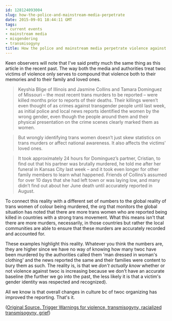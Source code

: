 ```yaml
---
id: 128124093004
slug: how-the-police-and-mainstream-media-perpetrate
date: 2015-09-01 18:44:11 GMT
tags:
- current events
- mainstream media
- misgendering
- transmisogyny
title: How the police and mainstream media perpetrate violence against twoc victims
---
```

Keen observers will note that I've said pretty much the same thing as this article in the recent past. The way both the media and authorities treat twoc victims of violence only serves to compound that violence both to their memories and to their family and loved ones.

>Keyshia Blige of Illinois and Jasmine Collins and Tamara Dominguez of Missouri – the most recent trans murders to be reported – were killed months prior to reports of their deaths. Their killings weren’t even thought of as crimes against transgender people until last week, as initial police and local news reports identified the women by the wrong gender, even though the people around them and their physical presentation on the crime scenes clearly marked them as women.

>But wrongly identifying trans women doesn’t just skew statistics on trans murders or affect national awareness. It also affects the victims’ loved ones.

>It took approximately 24 hours for Dominguez’s partner, Cristian, to find out that his partner was brutally murdered, he told me after her funeral in Kansas City last week – and it took even longer for other family members to learn what happened. Friends of Collins’s assumed for over 10 days that she had left town or was laying low, and many didn’t find out about her June death until accurately reported in August.

To connect this reality with a different set of numbers to the global reality of trans women of colour being murdered, the org that monitors the global situation has noted that there are more trans women who are reported being killed in countries with a strong trans movement. What this means isn't that there are more murders, necessarily, in those countries but rather the local communities are able to ensure that these murders are accurately recorded and accounted for. 

These examples highlight this reality. Whatever you think the numbers are, they are higher since we have no way of knowing how many twoc have been murdered by the authorities called them 'man dressed in woman's clothing' and the news reported the same and their families were content to bury them as such. The reality is, is that we _don't actually know_ whether or not violence against twoc is increasing because we don't have an accurate baseline (the further we go into the past, the less likely it is that a victim's gender identity was respected and recognized). 

All we know is that overall changes in culture bc of twoc organizing has improved the reporting. That's it.

([Original Source. Trigger Warnings for violence, transmisogyny, racialized transmisogyny, grief][1])

[1]: https://web.archive.org/web/20150901130803/http://www.theguardian.com/commentisfree/2015/sep/01/stop-misgendering-transgender-victims